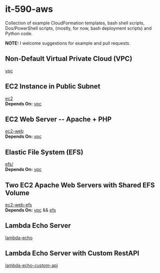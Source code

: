 # it-590-aws

Collection of example CloudFormation templates, bash shell scripts, Dos/PowerShell scripts, (mostly, for now, bash deployment scripts) and Python code.

**NOTE:** I welcome suggestions for example and pull requests.


## Non-Default Virtual Private Cloud (VPC)
<a href="vpc/">vpc</a>


## EC2 Instance in Public Subnet

<a href="ec2/">ec2</a></br>
**Depends On:** <a href="vpc/">vpc</a>

## EC2 Web Server -- Apache + PHP

<a href="ec2-web/">ec2-web</a></br>
**Depends On:** <a href="vpc/">vpc</a>

## Elastic File System (EFS)

<a href="efs">efs/</a></br>
**Depends On:** <a href="vpc/">vpc</a>

## Two EC2 Apache Web Servers with Shared EFS Volume

<a href="ec2-web-efs/">ec2-web-efs</a></br>
**Depends On:** <a href="vpc/">vpc</a> && <a href="efs">efs</a></br>

## Lambda Echo Server

<a href="lambda-echo/">lambda-echo</a>

## Lambda Echo Server with Custom RestAPI

<a href="lambda-echo-custom-api/">lambda-echo-custom-api</a>
